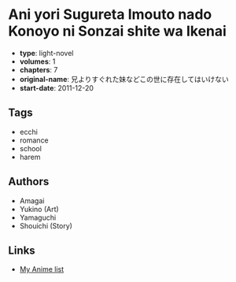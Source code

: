 # Ani yori Sugureta Imouto nado Konoyo ni Sonzai shite wa Ikenai

-   **type**: light-novel
-   **volumes**: 1
-   **chapters**: 7
-   **original-name**: 兄よりすぐれた妹などこの世に存在してはいけない
-   **start-date**: 2011-12-20

## Tags

-   ecchi
-   romance
-   school
-   harem

## Authors

-   Amagai
-   Yukino (Art)
-   Yamaguchi
-   Shouichi (Story)

## Links

-   [My Anime list](https://myanimelist.net/manga/63365/Ani_yori_Sugureta_Imouto_nado_Konoyo_ni_Sonzai_shite_wa_Ikenai)
